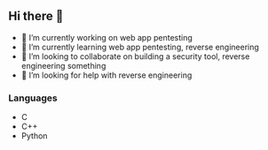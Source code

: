 ## Hi there 👋

- 🔭 I’m currently working on web app pentesting
- 🌱 I’m currently learning web app pentesting, reverse engineering
- 👯 I’m looking to collaborate on building a security tool, reverse engineering something
- 🤔 I’m looking for help with reverse engineering


### Languages
- C
- C++
- Python
